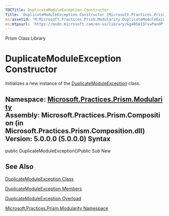 ```yaml
---
TOCTitle: DuplicateModuleException Constructor
Title: 'DuplicateModuleException Constructor (Microsoft.Practices.Prism.Modularity)'
ms:assetid: 'M:Microsoft.Practices.Prism.Modularity.DuplicateModuleException.\#ctor'
ms:mtpsurl: 'https://msdn.microsoft.com/en-us/library/Gg405613(v=PandP.50)'
---
```


Prism Class Library

DuplicateModuleException Constructor
====================================

Initializes a new instance of the [DuplicateModuleException](https://msdn.microsoft.com/t:microsoft.practices.prism.modularity.duplicatemoduleexception) class.

**Namespace:** [Microsoft.Practices.Prism.Modularity](https://msdn.microsoft.com/n:microsoft.practices.prism.modularity)
**Assembly:** Microsoft.Practices.Prism.Composition (in Microsoft.Practices.Prism.Composition.dll) Version: 5.0.0.0 (5.0.0.0)
Syntax
------

<span id="syntaxToggle"></span>public DuplicateModuleException()Public Sub New

See Also
--------

<span id="seeAlsoToggle"></span>
[DuplicateModuleException Class](https://msdn.microsoft.com/t:microsoft.practices.prism.modularity.duplicatemoduleexception)

[DuplicateModuleException Members](https://msdn.microsoft.com/allmembers.t:microsoft.practices.prism.modularity.duplicatemoduleexception)

[DuplicateModuleException Overload](https://msdn.microsoft.com/overload:microsoft.practices.prism.modularity.duplicatemoduleexception.)

[Microsoft.Practices.Prism.Modularity Namespace](https://msdn.microsoft.com/n:microsoft.practices.prism.modularity)
